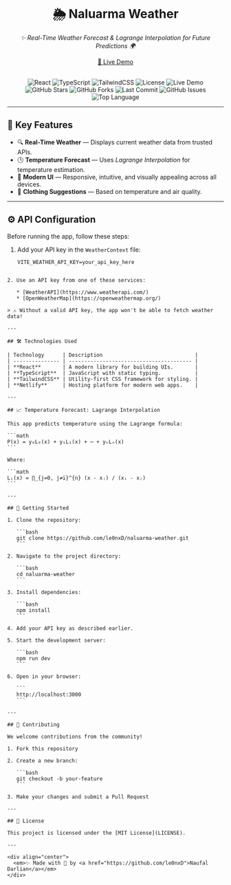 <div align="center">

# 🌦️ **Naluarma Weather**

<em>✨ Real-Time Weather Forecast & Lagrange Interpolation for Future Predictions 🌍</em>

[🔗 Live Demo](https://naluarma-weather.netlify.app/)

<br/>

<!-- Tech Stack Badges -->
<img src="https://img.shields.io/badge/React-%5E18.2.0-61DAFB?style=for-the-badge&logo=react" alt="React" />
<img src="https://img.shields.io/badge/TypeScript-%5E4.9.5-007ACC?style=for-the-badge&logo=typescript" alt="TypeScript" />
<img src="https://img.shields.io/badge/TailwindCSS-%5E3.3.2-38BDF8?style=for-the-badge&logo=tailwindcss" alt="TailwindCSS" />
<img src="https://img.shields.io/badge/License-MIT-green?style=for-the-badge" alt="License" />
<img src="https://img.shields.io/badge/Live-Demo-important?style=for-the-badge&logo=netlify" alt="Live Demo" />

<br/>

<!-- GitHub Repo Badges -->
<img src="https://img.shields.io/github/stars/le0nxD/naluarma-weather?style=for-the-badge&logo=github" alt="GitHub Stars" />
<img src="https://img.shields.io/github/forks/le0nxD/naluarma-weather?style=for-the-badge&logo=github" alt="GitHub Forks" />
<img src="https://img.shields.io/github/last-commit/le0nxD/naluarma-weather?style=for-the-badge" alt="Last Commit" />
<img src="https://img.shields.io/github/issues/le0nxD/naluarma-weather?style=for-the-badge" alt="GitHub Issues" />
<img src="https://img.shields.io/github/languages/top/le0nxD/naluarma-weather?style=for-the-badge" alt="Top Language" />

</div>

---

## 🌟 Key Features

* 🔍 **Real-Time Weather** — Displays current weather data from trusted APIs.
* 🕒 **Temperature Forecast** — Uses *Lagrange Interpolation* for temperature estimation.
* 🎨 **Modern UI** — Responsive, intuitive, and visually appealing across all devices.
* 👗 **Clothing Suggestions** — Based on temperature and air quality.

---

## ⚙️ API Configuration

Before running the app, follow these steps:

1. Add your API key in the `WeatherContext` file:

   ```env
   VITE_WEATHER_API_KEY=your_api_key_here
````

2. Use an API key from one of these services:

   * [WeatherAPI](https://www.weatherapi.com/)
   * [OpenWeatherMap](https://openweathermap.org/)

> ⚠️ Without a valid API key, the app won't be able to fetch weather data!

---

## 🛠️ Technologies Used

| Technology      | Description                              |
| --------------- | ---------------------------------------- |
| **React**       | A modern library for building UIs.       |
| **TypeScript**  | JavaScript with static typing.           |
| **TailwindCSS** | Utility-first CSS framework for styling. |
| **Netlify**     | Hosting platform for modern web apps.    |

---

## 📈 Temperature Forecast: Lagrange Interpolation

This app predicts temperature using the Lagrange formula:

```math
P(x) = y₀L₀(x) + y₁L₁(x) + ⋯ + yₙLₙ(x)
```

Where:

```math
Lᵢ(x) = ∏_{j=0, j≠i}^{n} (x - xⱼ) / (xᵢ - xⱼ)
```

---

## 🚀 Getting Started

1. Clone the repository:

   ```bash
   git clone https://github.com/le0nxD/naluarma-weather.git
   ```

2. Navigate to the project directory:

   ```bash
   cd naluarma-weather
   ```

3. Install dependencies:

   ```bash
   npm install
   ```

4. Add your API key as described earlier.

5. Start the development server:

   ```bash
   npm run dev
   ```

6. Open in your browser:

   ```
   http://localhost:3000
   ```

---

## 🤝 Contributing

We welcome contributions from the community!

1. Fork this repository

2. Create a new branch:

   ```bash
   git checkout -b your-feature
   ```

3. Make your changes and submit a Pull Request

---

## 📜 License

This project is licensed under the [MIT License](LICENSE).

---

<div align="center">
  <em>✨ Made with 💖 by <a href="https://github.com/le0nxD">Naufal Darlian</a></em>
</div>

